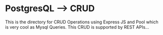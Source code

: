 # PostgresQL --> CRUD

This is the directory for CRUD Operations using Express JS and Pool which is very cool as Mysql Queries.
This CRUD is supported by REST APIs...

